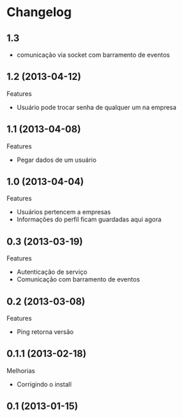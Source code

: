 Changelog
=========

## 1.3
- comunicação via socket com barramento de eventos

## 1.2 (2013-04-12)

Features
- Usuário pode trocar senha de qualquer um na empresa

## 1.1 (2013-04-08)

Features
- Pegar dados de um usuário

## 1.0 (2013-04-04)

Features
- Usuários pertencem a empresas
- Informações do perfil ficam guardadas aqui agora

## 0.3 (2013-03-19)

Features
- Autenticação de serviço
- Comunicação com barramento de eventos

## 0.2 (2013-03-08)

Features
- Ping retorna versão


## 0.1.1 (2013-02-18)

Melhorias
- Corrigindo o install

## 0.1 (2013-01-15)
